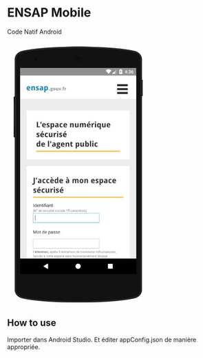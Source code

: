 ENSAP Mobile
================

Code Natif Android

![](https://github.com/deep75/ENSAP-Mobile/raw/master/capture.png)

How to use
------------
Importer dans Android Studio. Et éditer appConfig.json de manière appropriée.

